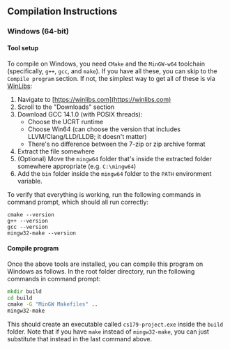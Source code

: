 
## Compilation Instructions

### Windows (64-bit)

#### Tool setup
To compile on Windows, you need `CMake` and the `MinGW-w64` toolchain (specifically, `g++`, `gcc`, and `make`). If you have all these, you can skip to the `Compile program` section. If not, the simplest way to get all of these is via [WinLibs](https://winlibs.com):

1. Navigate to [https://winlibs.com](https://winlibs.com)
2. Scroll to the "Downloads" section
3. Download GCC 14.1.0 (with POSIX threads):
    - Choose the UCRT runtime
    - Choose Win64 (can choose the version that includes LLVM/Clang/LLD/LLDB; it doesn't matter)
    - There's no difference between the 7-zip or zip archive format
4. Extract the file somewhere
5. (Optional) Move the `mingw64` folder that's inside the extracted folder somewhere appropriate (e.g. `C:\mingw64`)
6. Add the `bin` folder inside the `mingw64` folder to the `PATH` environment variable.

To verify that everything is working, run the following commands in command prompt, which should all run correctly:

```
cmake --version
g++ --version
gcc --version
mingw32-make --version
```

#### Compile program
Once the above tools are installed, you can compile this program on Windows as follows. In the root folder directory, run the following commands in command prompt:

```cmd
mkdir build
cd build
cmake -G "MinGW Makefiles" ..
mingw32-make
```

This should create an executable called `cs179-project.exe` inside the `build` folder. Note that if you have `make` instead of `mingw32-make`, you can just substitute that instead in the last command above.